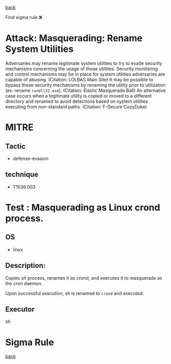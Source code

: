
[back](../index.md)

Find sigma rule :x: 

# Attack: Masquerading: Rename System Utilities 

Adversaries may rename legitimate system utilities to try to evade security mechanisms concerning the usage of those utilities. Security monitoring and control mechanisms may be in place for system utilities adversaries are capable of abusing. (Citation: LOLBAS Main Site) It may be possible to bypass those security mechanisms by renaming the utility prior to utilization (ex: rename <code>rundll32.exe</code>). (Citation: Elastic Masquerade Ball) An alternative case occurs when a legitimate utility is copied or moved to a different directory and renamed to avoid detections based on system utilities executing from non-standard paths. (Citation: F-Secure CozyDuke)

# MITRE
## Tactic
  - defense-evasion


## technique
  - T1036.003


# Test : Masquerading as Linux crond process.
## OS
  - linux


## Description:
Copies sh process, renames it as crond, and executes it to masquerade as the cron daemon.

Upon successful execution, sh is renamed to `crond` and executed.


## Executor
sh

# Sigma Rule


[back](../index.md)
